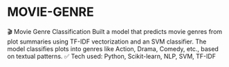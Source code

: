 # MOVIE-GENRE
🎬 Movie Genre Classification Built a model that predicts movie genres from plot summaries using TF-IDF vectorization and an SVM classifier. The model classifies plots into genres like Action, Drama, Comedy, etc., based on textual patterns. ✅ Tech used: Python, Scikit-learn, NLP, SVM, TF-IDF
